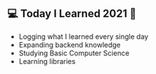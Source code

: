 ## 💻 Today I Learned 2021 📝
- Logging what I learned every single day
- Expanding backend knowledge
- Studying Basic Computer Science
- Learning libraries
